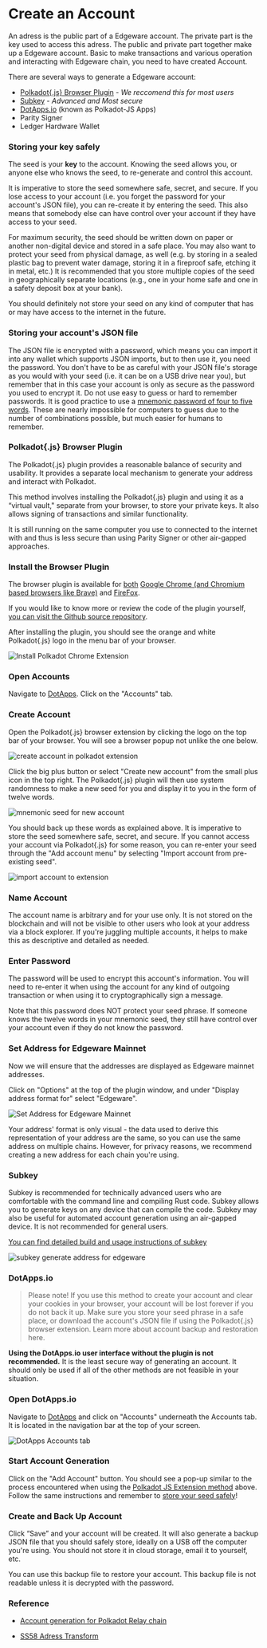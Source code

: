 # Create an Account 

An adress is the public part of a Edgeware account. The private part is the key used to access this adress. The public and private part together make up a Edgeware account.
Basic to make transactions and various operation and interacting with Edgeware chain, you need to have created Account. 

There are several ways to generate a Edgeware account:

* [Polkadot{.js} Browser Plugin](#polkadotjs-browser-plugin) - _We reccomend this for most users_
* [Subkey](#subkey) - _Advanced and Most secure_
* [DotApps.io](#dotappsio) (known as Polkadot-JS Apps)
* Parity Signer
* Ledger Hardware Wallet

### Storing your key safely

The seed is your **key** to the account. Knowing the seed allows you, or anyone else who knows the seed, to re-generate and control this account.

It is imperative to store the seed somewhere safe, secret, and secure. If you lose access to your account (i.e. you forget the password for your account's JSON file), you can re-create it by entering the seed. This also means that somebody else can have control over your account if they have access to your seed.

For maximum security, the seed should be written down on paper or another non-digital device and stored in a safe place. You may also want to protect your seed from physical damage, as well (e.g. by storing in a sealed plastic bag to prevent water damage, storing it in a fireproof safe, etching it in metal, etc.) It is recommended that you store multiple copies of the seed in geographically separate locations (e.g., one in your home safe and one in a safety deposit box at your bank).

You should definitely not store your seed on any kind of computer that has or may have access to the internet in the future.

### Storing your account's JSON file

The JSON file is encrypted with a password, which means you can import it into any wallet which supports JSON imports, but to then use it, you need the password. You don't have to be as careful with your JSON file's storage as you would with your seed (i.e. it can be on a USB drive near you), but remember that in this case your account is only as secure as the password you used to encrypt it. Do not use easy to guess or hard to remember passwords. It is good practice to use a [mnemonic password of four to five words](https://xkcd.com/936/). These are nearly impossible for computers to guess due to the number of combinations possible, but much easier for humans to remember.

### Polkadot{.js} Browser Plugin

The Polkadot{.js} plugin provides a reasonable balance of security and usability. It provides a separate local mechanism to generate your address and interact with Polkadot.

This method involves installing the Polkadot{.js} plugin and using it as a “virtual vault," separate from your browser, to store your private keys. It also allows signing of transactions and similar functionality.

It is still running on the same computer you use to connected to the internet with and thus is less secure than using Parity Signer or other air-gapped approaches.

### Install the Browser Plugin

The browser plugin is available for [both](https://polkadot.js.org/extension/) [Google Chrome (and Chromium based browsers like Brave)](https://chrome.google.com/webstore/detail/polkadot%7Bjs%7D-extension/mopnmbcafieddcagagdcbnhejhlodfdd) and [FireFox](https://addons.mozilla.org/en-US/firefox/addon/polkadot-js-extension/).

If you would like to know more or review the code of the plugin yourself, [you can visit the Github source repository](https://github.com/polkadot-js/extension).

After installing the plugin, you should see the orange and white Polkadot{.js} logo in the menu bar of your browser.


![Install Polkadot Chrome Extension](assets/install_polkadot_chrome_extension.png)

### Open Accounts
Navigate to [DotApps](https://ipfs.io/ipns/dotapps.io/?rpc=wss%3A%2F%2Fmainnet4.edgewa.re#/accounts). Click on the "Accounts" tab.

### Create Account
Open the Polkadot{.js} browser extension by clicking the logo on the top bar of your browser. You will see a browser popup not unlike the one below.

![create account in polkadot extension](assets/create_account_in_extension.png)

Click the big plus button or select "Create new account" from the small plus icon in the top right. The Polkadot{.js} plugin will then use system randomness to make a new seed for you and display it to you in the form of twelve words.

![mnemonic seed for new account](assets/mnemonic_seed_for_new_account.png)

You should back up these words as explained above. It is imperative to store the seed somewhere safe, secret, and secure. If you cannot access your account via Polkadot{.js} for some reason, you can re-enter your seed through the "Add account menu" by selecting "Import account from pre-existing seed".

![import account to extension](assets/import_account_to_extension.png)

### Name Account
The account name is arbitrary and for your use only. It is not stored on the blockchain and will not be visible to other users who look at your address via a block explorer. If you're juggling multiple accounts, it helps to make this as descriptive and detailed as needed.

### Enter Password
The password will be used to encrypt this account's information. You will need to re-enter it when using the account for any kind of outgoing transaction or when using it to cryptographically sign a message.

Note that this password does NOT protect your seed phrase. If someone knows the twelve words in your mnemonic seed, they still have control over your account even if they do not know the password.


### Set Address for Edgeware Mainnet
Now we will ensure that the addresses are displayed as Edgeware mainnet addresses.

Click on "Options" at the top of the plugin window, and under "Display address format for" select "Edgeware".

![Set Address for Edgeware Mainnet](assets/set_address_for_edgeware_mainnet.png)

Your address' format is only visual - the data used to derive this representation of your address are the same, so you can use the same address on multiple chains. However, for privacy reasons, we recommend creating a new address for each chain you're using.

### Subkey

Subkey is recommended for technically advanced users who are comfortable with the command line and compiling Rust code. Subkey allows you to generate keys on any device that can compile the code. Subkey may also be useful for automated account generation using an air-gapped device. It is not recommended for general users.

[You can find detailed build and usage instructions of subkey](https://github.com/paritytech/substrate/tree/master/bin/utils/subkey)

![subkey generate address for edgeware](assets/subkey_generate_address_for_edgeware.png)

### DotApps.io

> Please note! If you use this method to create your account and clear your cookies in your browser, your account will be lost forever if you do not back it up. Make sure you store your seed phrase in a safe place, or download the account's JSON file if using the Polkadot{.js} browser extension. Learn more about account backup and restoration here.

__Using the DotApps.io user interface without the plugin is not recommended.__ It is the least secure way of generating an account. It should only be used if all of the other methods are not feasible in your situation.

### Open DotApps.io

Navigate to [DotApps](https://ipfs.io/ipns/dotapps.io/?rpc=wss%3A%2F%2Fmainnet4.edgewa.re#/accounts) and click on "Accounts" underneath the Accounts tab. It is located in the navigation bar at the top of your screen.

![DotApps Accounts tab](assets/dotapps_accounts.png)

### Start Account Generation
Click on the "Add Account" button. You should see a pop-up similar to the process encountered when using the [Polkadot JS Extension method](#polkadotjs-browser-plugin) above. Follow the same instructions and remember to [store your seed safely](#storing-your-key-safely)!

### Create and Back Up Account
Click “Save” and your account will be created. It will also generate a backup JSON file that you should safely store, ideally on a USB off the computer you're using. You should not store it in cloud storage, email it to yourself, etc.

You can use this backup file to restore your account. This backup file is not readable unless it is decrypted with the password.


### Reference

* [Account generation for Polkadot Relay chain](https://wiki.polkadot.network/docs/en/learn-account-generation)

* [SS58 Adress Transform](https://polkadot.subscan.io/tools/ss58_transform)